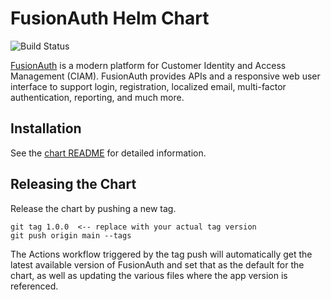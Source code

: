 # FusionAuth Helm Chart

![Build Status](https://github.com/FusionAuth/charts/actions/workflows/release.yml/badge.svg)

[FusionAuth](https://fusionauth.io/) is a modern platform for Customer Identity and Access Management (CIAM). FusionAuth provides APIs and a responsive web user interface to support login, registration, localized email, multi-factor authentication, reporting, and much more.

## Installation

See the [chart README](chart/README.md) for detailed information.

## Releasing the Chart

Release the chart by pushing a new tag.

```
git tag 1.0.0  <-- replace with your actual tag version
git push origin main --tags
```

The Actions workflow triggered by the tag push will automatically get the latest available version of FusionAuth and set that as the default for the chart, as well as updating the various files where the app version is referenced.

